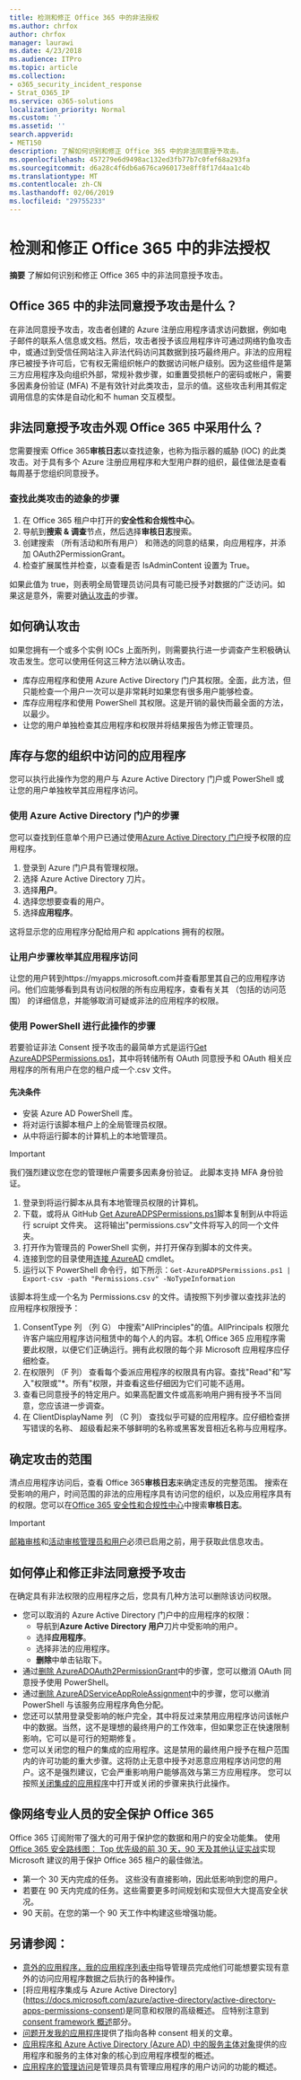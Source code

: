 ```yaml
---
title: 检测和修正 Office 365 中的非法授权
ms.author: chrfox
author: chrfox
manager: laurawi
ms.date: 4/23/2018
ms.audience: ITPro
ms.topic: article
ms.collection:
- o365_security_incident_response
- Strat_O365_IP
ms.service: o365-solutions
localization_priority: Normal
ms.custom: ''
ms.assetid: ''
search.appverid:
- MET150
description: 了解如何识别和修正 Office 365 中的非法同意授予攻击。
ms.openlocfilehash: 457279e6d9498ac132ed3fb77b7c0fef68a293fa
ms.sourcegitcommit: d6a28c4f6db6a676ca960173e8ff8f17d4aa1c4b
ms.translationtype: MT
ms.contentlocale: zh-CN
ms.lasthandoff: 02/06/2019
ms.locfileid: "29755233"
---
```

# <a name="detect-and-remediate-illicit-consent-grants-in-office-365"></a>检测和修正 Office 365 中的非法授权

**摘要** 了解如何识别和修正 Office 365 中的非法同意授予攻击。

## <a name="what-is-the-illicit-consent-grant-attack-in-office-365"></a>Office 365 中的非法同意授予攻击是什么？
在非法同意授予攻击，攻击者创建的 Azure 注册应用程序请求访问数据，例如电子邮件的联系人信息或文档。然后，攻击者授予该应用程序许可通过网络钓鱼攻击中，或通过到受信任网站注入非法代码访问其数据到技巧最终用户。非法的应用程序已被授予许可后，它有权无需组织帐户的数据访问帐户级别。因为这些组件是第三方应用程序及向组织外部，常规补救步骤，如重置受损帐户的密码或帐户，需要多因素身份验证 (MFA) 不是有效针对此类攻击，显示的值。这些攻击利用其假定调用信息的实体是自动化和不 human 交互模型。

## <a name="what-does-an-illicit-consent-grant-attack-look-like-in-office-365"></a>非法同意授予攻击外观 Office 365 中采用什么？
您需要搜索 Office 365**审核日志**以查找迹象，也称为指示器的威胁 (IOC) 的此类攻击。对于具有多个 Azure 注册应用程序和大型用户群的组织，最佳做法是查看每周基于您组织同意授予。
### <a name="steps-for-finding-signs-of-this-attack"></a>查找此类攻击的迹象的步骤
1. 在 Office 365 租户中打开的**安全性和合规性中心**。
2. 导航到**搜索 & 调查**节点，然后选择**审核日志**搜索。
3. 创建搜索 （所有活动和所有用户） 和筛选的同意的结果，向应用程序，并添加 OAuth2PermissionGrant。
4. 检查扩展属性并检查，以查看是否 IsAdminContent 设置为 True。


如果此值为 true，则表明全局管理员访问具有可能已授予对数据的广泛访问。如果这是意外，需要对[确认攻击](detect-and-remediate-illicit-consent-grants.md#confirmattack)的步骤。

<a name="confirmattack"> </a>
## <a name="how-to-confirm-an-attack"></a>如何确认攻击
如果您拥有一个或多个实例 IOCs 上面所列，则需要执行进一步调查产生积极确认攻击发生。您可以使用任何这三种方法以确认攻击。
- 库存应用程序和使用 Azure Active Directory 门户其权限。全面，此方法，但只能检查一个用户一次可以是非常耗时如果您有很多用户能够检查。
- 库存应用程序和使用 PowerShell 其权限。这是开销的最快而最全面的方法，以最少。
- 让您的用户单独检查其应用程序和权限并将结果报告为修正管理员。

## <a name="inventory-apps-with-access-in-your-organization"></a>库存与您的组织中访问的应用程序
您可以执行此操作为您的用户与 Azure Active Directory 门户或 PowerShell 或让您的用户单独枚举其应用程序访问。

### <a name="steps-for-using-the-azure-active-directory-portal"></a>使用 Azure Active Directory 门户的步骤
您可以查找到任意单个用户已通过使用[Azure Active Directory 门户](https://portal.azure.com/)授予权限的应用程序。 
1. 登录到 Azure 门户具有管理权限。
2. 选择 Azure Active Directory 刀片。
3. 选择**用户**。
4. 选择您想要查看的用户。
5. 选择**应用程序**。

这将显示您的应用程序分配给用户和 applcations 拥有的权限。

### <a name="steps-for-having-your-users-enumerate-their-application-access"></a>让用户步骤枚举其应用程序访问
让您的用户转到https://myapps.microsoft.com并查看那里其自己的应用程序访问。他们应能够看到具有访问权限的所有应用程序，查看有关其 （包括的访问范围） 的详细信息，并能够取消可疑或非法的应用程序的权限。

### <a name="steps-for-doing-this-with-powershell"></a>使用 PowerShell 进行此操作的步骤
若要验证非法 Consent 授予攻击的最简单方式是运行[Get AzureADPSPermissions.ps1](https://gist.github.com/psignoret/41793f8c6211d2df5051d77ca3728c09)，其中将转储所有 OAuth 同意授予和 OAuth 相关应用程序的所有用户在您的租户成一个.csv 文件。 

#### <a name="pre-requisites"></a>先决条件
- 安装 Azure AD PowerShell 库。
- 将对运行该脚本租户上的全局管理员权限。
- 从中将运行脚本的计算机上的本地管理员。

> [!IMPORTANT]
> 我们强烈建议您在您的管理帐户需要多因素身份验证。 此脚本支持 MFA 身份验证。

1. 登录到将运行脚本从具有本地管理员权限的计算机。
2. 下载，或将从 GitHub [Get AzureADPSPermissions.ps1](https://gist.github.com/psignoret/41793f8c6211d2df5051d77ca3728c09)脚本复制到从中将运行 scruipt 文件夹。 这将输出"permissions.csv"文件将写入的同一个文件夹。
3. 打开作为管理员的 PowerShell 实例，并打开保存到脚本的文件夹。
4. 连接到您的目录使用[连接 AzureAD](https://docs.microsoft.com/powershell/module/azuread/connect-azuread?view=azureadps-2.0) cmdlet。
5. 运行以下 PowerShell 命令行，如下所示：`Get-AzureADPSPermissions.ps1 | Export-csv -path "Permissions.csv" -NoTypeInformation`

该脚本将生成一个名为 Permissions.csv 的文件。请按照下列步骤以查找非法的应用程序权限授予： 
1. ConsentType 列 （列 G） 中搜索"AllPrinciples"的值。AllPrincipals 权限允许客户端应用程序访问租赁中的每个人的内容。本机 Office 365 应用程序需要此权限，以便它们正确运行。拥有此权限的每个非 Microsoft 应用程序应仔细检查。
2.  在权限列 （F 列） 查看每个委派应用程序的权限具有内容。查找"Read"和"写入"权限或"*。所有"权限，并查看这些仔细因为它们可能不适用。
3.  查看已同意授予的特定用户。如果高配置文件或高影响用户拥有授予不当同意，您应该进一步调查。
4.  在 ClientDisplayName 列 （C 列） 查找似乎可疑的应用程序。应仔细检查拼写错误的名称、 超级看起来不够鲜明的名称或黑客发音相近名称与应用程序。

## <a name="determine-the-scope-of-the-attack"></a>确定攻击的范围
清点应用程序访问后，查看 Office 365**审核日志**来确定违反的完整范围。 搜索在受影响的用户，时间范围的非法的应用程序具有访问您的组织，以及应用程序具有的权限。您可以在[Office 365 安全性和合规性中心](https://support.office.com/article/Search-the-audit-log-in-the-Office-365-Security-Compliance-Center-0d4d0f35-390b-4518-800e-0c7ec95e946c)中搜索**审核日志**。 

> [!IMPORTANT]
> [邮箱审核](https://support.office.com/article/Enable-mailbox-auditing-in-Office-365-aaca8987-5b62-458b-9882-c28476a66918)和[活动审核管理员和用户](https://support.office.com/article/turn-office-365-audit-log-search-on-or-off-e893b19a-660c-41f2-9074-d3631c95a014)必须已启用之前，用于获取此信息攻击。

## <a name="how-to-stop-and-remediate-an-illicit-consent-grant--attack"></a>如何停止和修正非法同意授予攻击
在确定具有非法权限的应用程序之后，您具有几种方法可以删除该访问权限。
- 您可以取消的 Azure Active Directory 门户中的应用程序的权限：
    - 导航到**Azure Active Directory 用户**刀片中受影响的用户。
    - 选择**应用程序**。
    - 选择非法的应用程序。
    - **删除**中单击钻取下。
- 通过[删除 AzureADOAuth2PermissionGrant](https://docs.microsoft.com/powershell/module/azuread/Remove-AzureADOAuth2PermissionGrant?view=azureadps-2.0)中的步骤，您可以撤消 OAuth 同意授予使用 PowerShell。
- 通过[删除 AzureADServiceAppRoleAssignment](https://docs.microsoft.com/powershell/module/azuread/Remove-AzureADServiceAppRoleAssignment?view=azureadps-2.0)中的步骤，您可以撤消 PowerShell 与该服务应用程序角色分配。
- 您还可以禁用登录受影响的帐户完全，其中将反过来禁用应用程序访问该帐户中的数据。当然，这不是理想的最终用户的工作效率，但如果您正在快速限制影响，它可以是可行的短期修复。
- 您可以关闭您的租户的集成的应用程序。这是禁用的最终用户授予在租户范围内的许可功能的重大步骤。这将防止无意中授予对恶意应用程序访问您的用户。这不是强烈建议，它会严重影响用户能够高效与第三方应用程序。 您可以按照[关闭集成的应用程序](https://support.office.com/article/Turning-Integrated-Apps-on-or-off-7e453a40-66df-44ab-92a1-96786cb7fb34)中打开或关闭的步骤来执行此操作。

## <a name="secure-office-365-like-a-cybersecurity-pro"></a>像网络专业人员的安全保护 Office 365
Office 365 订阅附带了强大的可用于保护您的数据和用户的安全功能集。 使用[Office 365 安全路线图： Top 优先级的前 30 天，90 天及其他认证实战](https://support.office.com/article/office-365-security-roadmap-top-priorities-for-the-first-30-days-90-days-and-beyond-28c86a1c-e4dd-4aad-a2a6-c768a21cb352)实现 Microsoft 建议的用于保护 Office 365 租户的最佳做法。
- 第一个 30 天内完成的任务。 这些没有直接影响，因此低影响到您的用户。
- 若要在 90 天内完成的任务。这些需要更多时间规划和实现但大大提高安全状况。
- 90 天前。在您的第一个 90 天工作中构建这些增强功能。

## <a name="see-also"></a>另请参阅：
- [意外的应用程序，我的应用程序列表中](https://docs.microsoft.com/azure/active-directory/application-access-unexpected-application)指导管理员完成他们可能想要实现有意外的访问应用程序数据之后执行的各种操作。
- [将应用程序集成与 Azure Active Directory] (https://docs.microsoft.com/azure/active-directory/active-directory-apps-permissions-consent)是同意和权限的高级概述。 应特别注意到[consent framework 概述](https://docs.microsoft.com/azure/active-directory/develop/active-directory-integrating-applications#overview-of-the-consent-framework)部分。
- [问题开发我的应用程序](https://docs.microsoft.com/azure/active-directory/active-directory-application-dev-development-content-map)提供了指向各种 consent 相关的文章。
- [应用程序和 Azure Active Directory (Azure AD) 中的服务主体对象](https://docs.microsoft.com/azure/active-directory/develop/active-directory-application-objects)提供的应用程序和服务的主体对象的核心到应用程序模型的概述。
- [应用程序的管理访问](https://docs.microsoft.com/azure/active-directory/active-directory-managing-access-to-apps)是管理员具有管理应用程序的用户访问的功能的概述。
